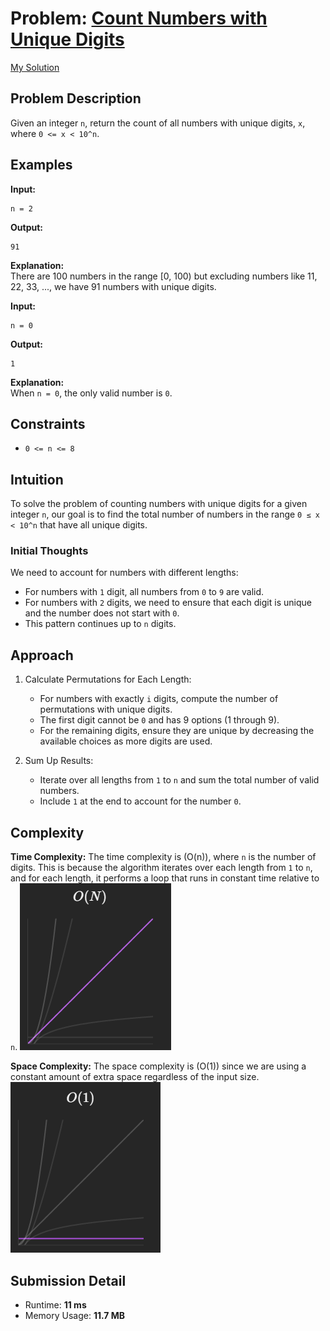 # Problem: [Count Numbers with Unique Digits](https://leetcode.com/problems/count-numbers-with-unique-digits/description/)

[My Solution](https://leetcode.com/problems/count-numbers-with-unique-digits/solutions/5765073/unique-digit-number-counter-with-on-time-complexity/)

## Problem Description
Given an integer `n`, return the count of all numbers with unique digits, `x`, where `0 <= x < 10^n`.

## Examples
**Input:**
```
n = 2
```
**Output:**
```
91
```
**Explanation:**  
There are 100 numbers in the range [0, 100) but excluding numbers like 11, 22, 33, ..., we have 91 numbers with unique digits.

**Input:**
```
n = 0
```
**Output:**
```
1
```
**Explanation:**  
When `n = 0`, the only valid number is `0`.

## Constraints
- `0 <= n <= 8`

## Intuition
To solve the problem of counting numbers with unique digits for a given integer `n`, our goal is to find the total number of numbers in the range `0 ≤ x < 10^n` that have all unique digits.

### Initial Thoughts
We need to account for numbers with different lengths:
- For numbers with `1` digit, all numbers from `0` to `9` are valid.
- For numbers with `2` digits, we need to ensure that each digit is unique and the number does not start with `0`.
- This pattern continues up to `n` digits.

## Approach
1. Calculate Permutations for Each Length:
    - For numbers with exactly `i` digits, compute the number of permutations with unique digits.
    - The first digit cannot be `0` and has 9 options (1 through 9).
    - For the remaining digits, ensure they are unique by decreasing the available choices as more digits are used.

2. Sum Up Results:
    - Iterate over all lengths from `1` to `n` and sum the total number of valid numbers.
    - Include `1` at the end to account for the number `0`.

## Complexity
**Time Complexity:**
The time complexity is (O(n)), where `n` is the number of digits. This is because the algorithm iterates over each length from `1` to `n`, and for each length, it performs a loop that runs in constant time relative to `n`.
![alt text](image.png)

**Space Complexity:**
The space complexity is (O(1)) since we are using a constant amount of extra space regardless of the input size.
![alt text](image-1.png)

## Submission Detail
- Runtime: **11 ms**
- Memory Usage: **11.7 MB**